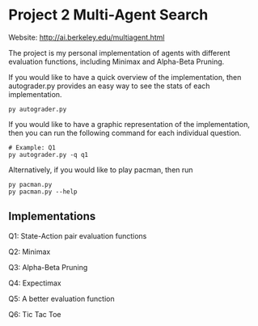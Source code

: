 # Project 2 Multi-Agent Search

Website: http://ai.berkeley.edu/multiagent.html

The project is my personal implementation of agents with different evaluation functions, including Minimax and Alpha-Beta Pruning.

If you would like to have a quick overview of the implementation, then autograder.py provides an easy way to see the stats of each implementation.  

```
py autograder.py
```

If you would like to have a graphic representation of the implementation, then you can run the following command for each individual question.

```
# Example: Q1
py autograder.py -q q1
```

Alternatively, if you would like to play pacman, then run  

```
py pacman.py
py pacman.py --help
```

## Implementations

Q1: State-Action pair evaluation functions

Q2: Minimax

Q3: Alpha-Beta Pruning

Q4: Expectimax

Q5: A better evaluation function

Q6: Tic Tac Toe
